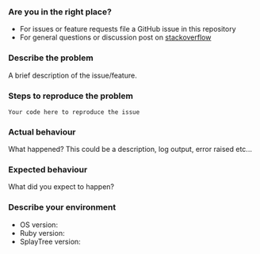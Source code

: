 ### Are you in the right place?
* For issues or feature requests file a GitHub issue in this repository
* For general questions or discussion post on [stackoverflow](https://stackoverflow.com)

### Describe the problem
A brief description of the issue/feature.

### Steps to reproduce the problem
```
Your code here to reproduce the issue
```

### Actual behaviour
What happened? This could be a description, log output, error raised etc...

### Expected behaviour
What did you expect to happen?

### Describe your environment

* OS version:
* Ruby version:
* SplayTree version:
